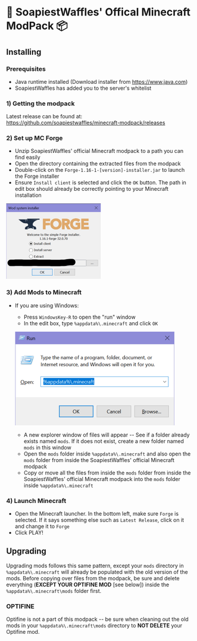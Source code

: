# 🧇 SoapiestWaffles' Offical Minecraft ModPack 📦

## Installing

### Prerequisites

* Java runtime installed (Download installer from https://www.java.com)
* SoapiestWaffles has added you to the server's whitelist

### 1) Getting the modpack

Latest release can be found at: https://github.com/soapiestwaffles/minecraft-modpack/releases

### 2) Set up MC Forge

* Unzip SoapiestWaffles' official Minecraft modpack to a path you can find easily
* Open the directory containing the extracted files from the modpack
* Double-click on the `Forge-1.16-1-[version]-installer.jar` to launch the Forge installer
* Ensure `Install client` is selected and click the `OK` button. The path in edit box should already be correctly pointing to your Minecraft installation

![Forge Installer Window](img/forge-install-window.png)

### 3) Add Mods to Minecraft

* If you are using Windows:
  * Press `WindowsKey-R` to open the "run" window
  * In the edit box, type `%appdata%\.minecraft` and click `OK`

  ![Windows Run Dialog Box](img/run-window.png)

  * A new explorer window of files will appear -- See if a folder already exists named `mods`. If it does not exist, create a new folder named `mods` in this window
  * Open the `mods` folder inside `%appdata%\.minecraft` and also open the `mods` folder from inside the SoapiestWaffles' official Minecraft modpack
  * Copy or move all the files from inside the `mods` folder from inside the SoapiestWaffles' official Minecraft modpack into the `mods` folder inside `%appdata%\.minecraft`

### 4) Launch Minecraft

* Open the Minecraft launcher. In the bottom left, make sure `Forge` is selected. If it says something else such as `Latest Release`, click on it and change it to `Forge`
* Click PLAY!

## Upgrading

Upgrading mods follows this same pattern, except your `mods` directory in `%appdata%\.minecraft` will already be populated with the old version of the mods. Before copying over files
from the modpack, be sure and delete everything (**EXCEPT YOUR OPTIFINE MOD** [see below]) inside the `%appdata%\.minecraft\mods` folder first.

### OPTIFINE

Optifine is not a part of this modpack -- be sure when cleaning out the old mods in your `%appdata%\.minecraft\mods` directory to **NOT DELETE** your Optifine mod.
